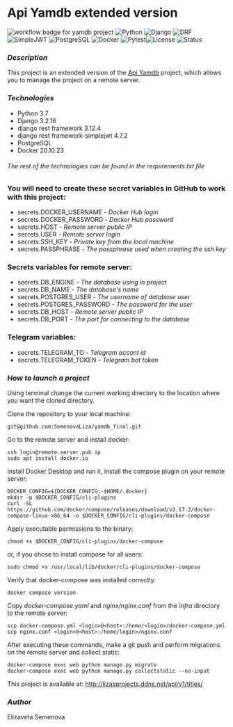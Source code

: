 # Api Yamdb extended version
![workflow badge for yamdb project](https://github.com/SemenovaLiza/yamdb_final/actions/workflows/yamdb_workflow.yml/badge.svg)
![Python](https://img.shields.io/badge/Python-3.7-blue?logo=python&logoColor=white)
![Django](https://img.shields.io/badge/Django-3.2.16-green?logo=django&logoColor=white)
![DRF](https://img.shields.io/badge/DRF-3.12.4-red?logo=django&logoColor=white)
![SimpleJWT](https://img.shields.io/badge/SimpleJWT-4.7.2-orange?logo=jsonwebtokens&logoColor=white)
![PostgreSQL](https://img.shields.io/badge/PostgreSQL-blue?logo=postgresql&logoColor=white)
![Docker](https://img.shields.io/badge/Docker-20.10.23-blue?logo=docker&logoColor=white)
![Pytest](https://img.shields.io/badge/tests-passing-brightgreen?style=flat-square&logo=pytest)![License](https://img.shields.io/badge/license-MIT-purple.svg?style=flat-square) ![Status](https://img.shields.io/badge/status-finished-green?style=flat-square)
### *Description*
This project is an extended version of the [Api Yamdb](https://github.com/SemenovaLiza/api_yamdb) project, which allows you to manage the project on a remote server.
### *Technologies*
- Python 3.7
- Django 3.2.16
- django rest framework 3.12.4
- django rest framework-simplejwt 4.7.2
- PostgreSQL
- Docker 20.10.23
###### *The rest of the technologies can be found in the requirements.txt file*
### You will need to create these secret variables in GitHub to work with this project:

- secrets.DOCKER_USERNAME - *Docker Hub login*
- secrets.DOCKER_PASSWORD - *Docker Hub password*
- secrets.HOST - *Remote server public IP*
- secrets.USER - *Remote server login*
- secrets.SSH_KEY - *Private key from the local machine*
- secrets.PASSPHRASE - *The passphrase used when creating the ssh key*
### Secrets variables for remote server:
- secrets.DB_ENGINE - *The database using in project*
- secrets.DB_NAME - *The database's name*
- secrets.POSTGRES_USER - *The username of database user*
- secrets.POSTGRES_PASSWORD - *The password for the user*
- secrets.DB_HOST - *Remote server public IP*
- secrets.DB_PORT - *The port for connecting to the database*
### Telegram variables:
- secrets.TELEGRAM_TO - *Telegram accont id*
- secrets.TELEGRAM_TOKEN - *Telegram bot token*
### *How to launch a project*
Using terminal change the current working directory to the location where you want the cloned directory.

Clone the repository to your local machine:
```
git@github.com:SemenovaLiza/yamdb_final.git
```
Go to the remote server and install docker:
```
ssh login@remote.server.pub.ip
sudo apt install docker.io
```
Install Docker Desktop and run it, install the compose plugin on your remote server:
```
DOCKER_CONFIG=${DOCKER_CONFIG:-$HOME/.docker}
mkdir -p $DOCKER_CONFIG/cli-plugins
curl -SL https://github.com/docker/compose/releases/download/v2.17.2/docker-compose-linux-x86_64 -o $DOCKER_CONFIG/cli-plugins/docker-compose
```
Apply executable permissions to the binary:
```
chmod +x $DOCKER_CONFIG/cli-plugins/docker-compose
```
or, if you chose to install compose for all users:
```
sudo chmod +x /usr/local/lib/docker/cli-plugins/docker-compose
```
Verify that docker-compose was installed correctly:
```
docker compose version
```
Copy *docker-compose.yaml* and *nginx/nginx.conf* from the *infra* directory to the remote server:
```
scp docker-compose.yml <login>@<host>:/home/<login>/docker-compose.yml
scp nginx.conf <login>@<host>:/home/login>/nginx.conf
```
After executing these commands, make a git push and perform migrations on the remote server and collect static:
```
docker-compose exec web python manage.py migrate
docker-compose exec web python manage.py collectstatic --no-input
```
This project is available at:
http://lizasprojects.ddns.net/api/v1/titles/

### *Author*
Elizaveta Semenova
